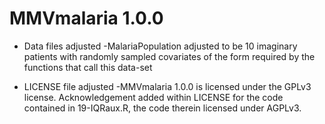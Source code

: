 # MMVmalaria 1.0.0

* Data files adjusted
-MalariaPopulation adjusted to be 10 imaginary patients with randomly sampled covariates of the form required by the functions that call this data-set

* LICENSE file adjusted
-MMVmalaria 1.0.0 is licensed under the GPLv3 license. Acknowledgement added within LICENSE for the code contained in 19-IQRaux.R, the code therein licensed under AGPLv3. 
 